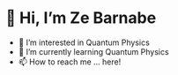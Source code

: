 # 👋 Hi, I’m Ze Barnabe
- 👀 I’m interested in Quantum Physics
- 🌱 I’m currently learning Quantum Physics
- 📫 How to reach me ... here!

<!---
ZeBarnabeMane/ZeBarnabeMane is a ✨ special ✨ repository because its `README.md` (this file) appears on your GitHub profile.
You can click the Preview link to take a look at your changes.
--->
